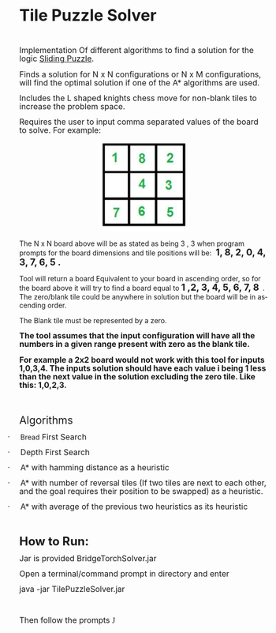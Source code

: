 <html>

<head>
<meta http-equiv=Content-Type content="text/html; charset=windows-1252">
<meta name=Generator content="Microsoft Word 15 (filtered)">
<style>

</style>

</head>

<body lang=EN-US link="#0563C1" vlink="#954F72">

<div class=WordSection1>

<p class=MsoNormal><b><span style='font-size:24.0pt;line-height:107%'>Tile
Puzzle Solver</span></b></p>

<p class=MsoNormal><span style='font-size:12.0pt;line-height:107%'>&nbsp;</span></p>

<p class=MsoNormal><span style='font-size:12.0pt;line-height:107%'>Implementation
Of different algorithms to find a solution for the logic </span><a
href="https://en.wikipedia.org/wiki/Sliding_puzzle"><span style='font-size:
12.0pt;line-height:107%'>Sliding Puzzle</span></a><span style='font-size:12.0pt;
line-height:107%'>.</span></p>

<p class=MsoNormal><span style='font-size:12.0pt;line-height:107%'>Finds a
solution for N x N configurations or N x M configurations, will find the
optimal solution if one of the A* algorithms are used. </span></p>

<p class=MsoNormal><span style='font-size:12.0pt;line-height:107%'>Includes the
L shaped knights chess move for non-blank tiles to increase the problem space. 
</span></p>

<p class=MsoNormal><span style='font-size:12.0pt;line-height:107%'>Requires the
user to input comma separated values of the board to solve. For example:</span></p>

<p class=MsoNormal align=center style='text-align:center'><img border=0
width=186 height=181 id="Picture 1" src="README_files/image001.jpg"></p>

<p class=MsoNormal>The N x N board above will be as stated as being 3 , 3 when
program prompts for the board dimensions and tile positions will be: <b><span
style='font-size:14.0pt;line-height:107%'> 1, 8, 2, 0, 4, 3, 7, 6, 5 .</span></b></p>

<p class=MsoNormal>Tool will return a board Equivalent to your board in
ascending order, so for the board above it will try to find a board equal to <b><span
style='font-size:14.0pt;line-height:107%'>1 ,2, 3, 4, 5, 6, 7, 8</span> </b> .
The zero/blank tile could be anywhere in solution but the board will be in
ascending order.</p>

<p class=MsoNormal>The Blank tile must be represented by a zero.</p>

<p class=MsoNormal><b><span style='font-size:12.0pt;line-height:107%'>The tool
assumes that the input configuration will have all the numbers in a given range
present with zero as the blank tile. </span></b></p>

<p class=MsoNormal><b><span style='font-size:12.0pt;line-height:107%'>For
example a 2x2 board would not work with this tool for inputs 1,0,3,4. The
inputs solution should have each value i being 1 less than the next value in
the solution excluding the zero tile. Like this: 1,0,2,3.   </span></b></p>

<p class=MsoNormal><span style='font-size:16.0pt;line-height:107%'>&nbsp;</span></p>

<p class=MsoNormal><span style='font-size:16.0pt;line-height:107%'>Algorithms </span></p>

<p class=MsoListParagraphCxSpFirst style='text-indent:-.25in'><span
style='font-size:12.0pt;line-height:107%;font-family:Symbol'>·<span
style='font:7.0pt "Times New Roman"'>&nbsp;&nbsp;&nbsp;&nbsp;&nbsp;&nbsp;&nbsp;&nbsp;
</span></span>Bread<span style='font-size:12.0pt;line-height:107%'> First
Search</span></p>

<p class=MsoListParagraphCxSpMiddle style='text-indent:-.25in'><span
style='font-size:12.0pt;line-height:107%;font-family:Symbol'>·<span
style='font:7.0pt "Times New Roman"'>&nbsp;&nbsp;&nbsp;&nbsp;&nbsp;&nbsp;&nbsp;&nbsp;
</span></span><span style='font-size:12.0pt;line-height:107%'>Depth First
Search</span></p>

<p class=MsoListParagraphCxSpMiddle style='text-indent:-.25in'><span
style='font-size:12.0pt;line-height:107%;font-family:Symbol'>·<span
style='font:7.0pt "Times New Roman"'>&nbsp;&nbsp;&nbsp;&nbsp;&nbsp;&nbsp;&nbsp;&nbsp;
</span></span><span style='font-size:12.0pt;line-height:107%'>A* with hamming
distance as a heuristic</span></p>

<p class=MsoListParagraphCxSpMiddle style='text-indent:-.25in'><span
style='font-size:12.0pt;line-height:107%;font-family:Symbol'>·<span
style='font:7.0pt "Times New Roman"'>&nbsp;&nbsp;&nbsp;&nbsp;&nbsp;&nbsp;&nbsp;&nbsp;
</span></span><span style='font-size:12.0pt;line-height:107%'>A* with number of
reversal tiles (If two tiles are next to each other, and the goal requires
their position to be swapped) as a heuristic.</span></p>

<p class=MsoListParagraphCxSpLast style='text-indent:-.25in'><span
style='font-size:12.0pt;line-height:107%;font-family:Symbol'>·<span
style='font:7.0pt "Times New Roman"'>&nbsp;&nbsp;&nbsp;&nbsp;&nbsp;&nbsp;&nbsp;&nbsp;
</span></span><span style='font-size:12.0pt;line-height:107%'>A* with average
of the previous two heuristics as its heuristic</span></p>

<p class=MsoNormal><span style='font-size:12.0pt;line-height:107%'>&nbsp;</span></p>

<p class=MsoNormal><b><span style='font-size:18.0pt;line-height:107%'>How to
Run:</span></b><span style='font-size:20.0pt;line-height:107%'> </span></p>

<p class=MsoNormal><span style='font-size:12.0pt;line-height:107%'>Jar is
provided BridgeTorchSolver.jar</span></p>

<p class=MsoNormal><span style='font-size:12.0pt;line-height:107%'>Open a
terminal/command prompt in directory and enter</span></p>

<p class=MsoNormal><span style='font-size:12.0pt;line-height:107%'>java -jar TilePuzzleSolver.jar</span></p>

<p class=MsoNormal><span style='font-size:12.0pt;line-height:107%'>&nbsp;</span></p>

<p class=MsoNormal><span style='font-size:12.0pt;line-height:107%'>Then follow
the prompts </span><span style='font-size:12.0pt;line-height:107%;font-family:
Wingdings'>J</span></p>

<p class=MsoNormal>&nbsp;</p>

</div>

</body>

</html>
